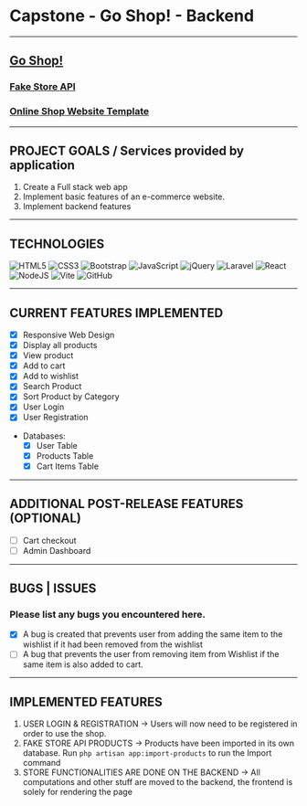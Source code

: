 # Capstone - Go Shop! - Backend
---
## [Go Shop!](https://goshopfront.store/)

### [Fake Store API](https://fakestoreapi.com/)
### [Online Shop Website Template](https://drive.google.com/drive/folders/1kq7xfOW-v_mEF2T6ih_xw-hJyr9k1GnL)
---

## PROJECT GOALS / Services provided by application
1. Create a Full stack web app
2. Implement basic features of an e-commerce website.
3. Implement backend features

---

## TECHNOLOGIES
![HTML5](https://img.shields.io/badge/html5-%23E34F26.svg?style=for-the-badge&logo=html5&logoColor=white)
![CSS3](https://img.shields.io/badge/css3-%231572B6.svg?style=for-the-badge&logo=css3&logoColor=white)
![Bootstrap](https://img.shields.io/badge/bootstrap-%23563D7C.svg?style=for-the-badge&logo=bootstrap&logoColor=white)
![JavaScript](https://img.shields.io/badge/javascript-%23323330.svg?style=for-the-badge&logo=javascript&logoColor=%23F7DF1E)
![jQuery](https://img.shields.io/badge/jquery-%230769AD.svg?style=for-the-badge&logo=jquery&logoColor=white)
![Laravel](https://img.shields.io/badge/laravel-%23FF2D20.svg?style=for-the-badge&logo=laravel&logoColor=white)
![React](https://img.shields.io/badge/react-%2320232a.svg?style=for-the-badge&logo=react&logoColor=%2361DAFB)
![NodeJS](https://img.shields.io/badge/node.js-6DA55F?style=for-the-badge&logo=node.js&logoColor=white)
![Vite](https://img.shields.io/badge/vite-%23646CFF.svg?style=for-the-badge&logo=vite&logoColor=white)
![GitHub](https://img.shields.io/badge/github-%23121011.svg?style=for-the-badge&logo=github&logoColor=white)

---

## CURRENT FEATURES IMPLEMENTED
- [x] Responsive Web Design
- [x] Display all products   
- [x] View product
- [x] Add to cart
- [x] Add to wishlist
- [x] Search Product
- [x] Sort Product by Category
- [x] User Login
- [x] User Registration 
- Databases:
    - [x] User Table
    - [x] Products Table
    - [x] Cart Items Table

---

## ADDITIONAL POST-RELEASE FEATURES (OPTIONAL)
- [ ] Cart checkout
- [ ] Admin Dashboard

--- 

## BUGS | ISSUES
### Please list any bugs you encountered here.
- [x] A bug is created that prevents user from adding the same item to the wishlist if it had been removed from the wishlist
- [ ] A bug that prevents the user from removing item from Wishlist if the same item is also added to cart.

---

## IMPLEMENTED FEATURES
1.  USER LOGIN & REGISTRATION -> Users will now need to be registered in order to use the shop.
2.  FAKE STORE API PRODUCTS -> Products have been imported in its own database. Run `php artisan app:import-products` to run the Import command
3.  STORE FUNCTIONALITIES ARE DONE ON THE BACKEND -> All computations and other stuff are moved to the backend, the frontend is solely for rendering the page
 
